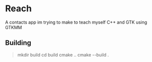 # Reach

A contacts app im trying to make to teach myself C++ and GTK using GTKMM

## Building

> mkdir build
> cd build
> cmake ..
> cmake --build .
 